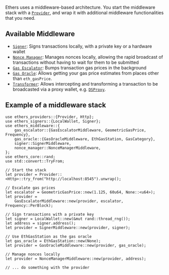 Ethers uses a middleware-based architecture. You start the middleware stack with
a [`Provider`](ethers_providers::Provider), and wrap it with additional
middleware functionalities that you need.

## Available Middleware

-   [`Signer`](./signer/struct.SignerMiddleware.html): Signs transactions locally,
    with a private key or a hardware wallet
-   [`Nonce Manager`](./nonce_manager/struct.NonceManagerMiddleware.html): Manages
    nonces locally, allowing the rapid broadcast of transactions without having to
    wait for them to be submitted
-   [`Gas Escalator`](./gas_escalator/struct.GasEscalatorMiddleware.html): Bumps
    transaction gas prices in the background
-   [`Gas Oracle`](./gas_oracle/struct.GasOracleMiddleware.html): Allows getting
    your gas price estimates from places other than `eth_gasPrice`.
-   [`Transformer`](./transformer/trait.Transformer.html): Allows intercepting and
    transforming a transaction to be broadcasted via a proxy wallet, e.g.
    [`DSProxy`](./transformer/struct.DsProxy.html).

## Example of a middleware stack

```no_run
use ethers_providers::{Provider, Http};
use ethers_signers::{LocalWallet, Signer};
use ethers_middleware::{
    gas_escalator::{GasEscalatorMiddleware, GeometricGasPrice, Frequency},
    gas_oracle::{GasOracleMiddleware, EthGasStation, GasCategory},
    signer::SignerMiddleware,
    nonce_manager::NonceManagerMiddleware,
};
use ethers_core::rand;
use std::convert::TryFrom;

// Start the stack
let provider = Provider::<Http>::try_from("http://localhost:8545").unwrap();

// Escalate gas prices
let escalator = GeometricGasPrice::new(1.125, 60u64, None::<u64>);
let provider =
    GasEscalatorMiddleware::new(provider, escalator, Frequency::PerBlock);

// Sign transactions with a private key
let signer = LocalWallet::new(&mut rand::thread_rng());
let address = signer.address();
let provider = SignerMiddleware::new(provider, signer);

// Use EthGasStation as the gas oracle
let gas_oracle = EthGasStation::new(None);
let provider = GasOracleMiddleware::new(provider, gas_oracle);

// Manage nonces locally
let provider = NonceManagerMiddleware::new(provider, address);

// ... do something with the provider
```
